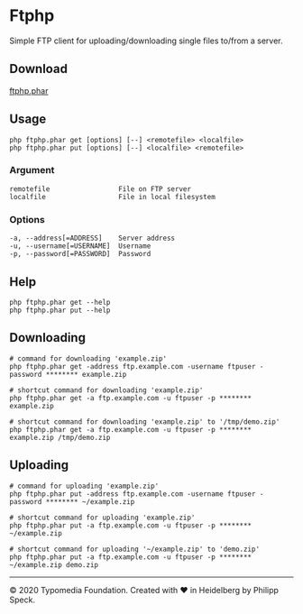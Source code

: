 # Ftphp

Simple FTP client for uploading/downloading single files to/from a server.

## Download

[ftphp.phar](https://github.com/typomedia/ftphp/raw/master/dist/ftphp.phar)

## Usage
    php ftphp.phar get [options] [--] <remotefile> <localfile>
    php ftphp.phar put [options] [--] <localfile> <remotefile>

### Argument

    remotefile                 File on FTP server
    localfile                  File in local filesystem

### Options
   
    -a, --address[=ADDRESS]    Server address
    -u, --username[=USERNAME]  Username
    -p, --password[=PASSWORD]  Password

## Help

    php ftphp.phar get --help
    php ftphp.phar put --help

## Downloading
    
    # command for downloading 'example.zip'
    php ftphp.phar get -address ftp.example.com -username ftpuser -password ******** example.zip

    # shortcut command for downloading 'example.zip'
    php ftphp.phar get -a ftp.example.com -u ftpuser -p ******** example.zip
    
    # shortcut command for downloading 'example.zip' to '/tmp/demo.zip'
    php ftphp.phar get -a ftp.example.com -u ftpuser -p ******** example.zip /tmp/demo.zip
    
## Uploading
    
    # command for uploading 'example.zip'
    php ftphp.phar put -address ftp.example.com -username ftpuser -password ******** ~/example.zip

    # shortcut command for uploading 'example.zip'
    php ftphp.phar put -a ftp.example.com -u ftpuser -p ******** ~/example.zip
    
    # shortcut command for uploading '~/example.zip' to 'demo.zip'
    php ftphp.phar put -a ftp.example.com -u ftpuser -p ******** ~/example.zip demo.zip

---
© 2020 Typomedia Foundation. Created with ♥ in Heidelberg by Philipp Speck.
